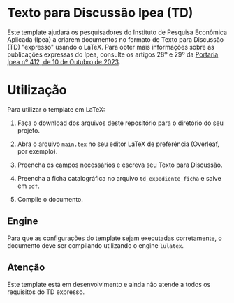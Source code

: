 # Texto para Discussão Ipea (TD)

Este template ajudará os pesquisadores do Instituto de Pesquisa Econômica Aplicada (Ipea) a criarem documentos no formato de Texto para Discussão (TD) "expresso" usando o LaTeX. Para obter mais informações sobre as publicações expressas do Ipea, consulte os artigos 28º e 29º da [Portaria Ipea nº 412, de 10 de Outubro de 2023](https://github.com/ipeadata-lab/td/blob/0bcf11a9d33d9f98337655233c509ba1298445db/editorial/portaria_412.pdf).

# Utilização 

Para  utilizar o template em LaTeX:

1. Faça o download dos arquivos deste repositório para o diretório do seu projeto. 

2. Abra o arquivo `main.tex` no seu editor LaTeX de preferência (Overleaf, por exemplo).

3. Preencha os campos necessários e escreva seu Texto para Discussão.

4. Preencha a ficha catalográfica no arquivo `td_expediente_ficha` e salve em `pdf`.

4. Compile o documento.

## Engine

Para que as configurações do template sejam executadas corretamente, o documento deve ser compilando utilizando o engine `lulatex`.

## Atenção

Este template está em desenvolvimento e ainda não atende a todos os requisitos do TD expresso.

